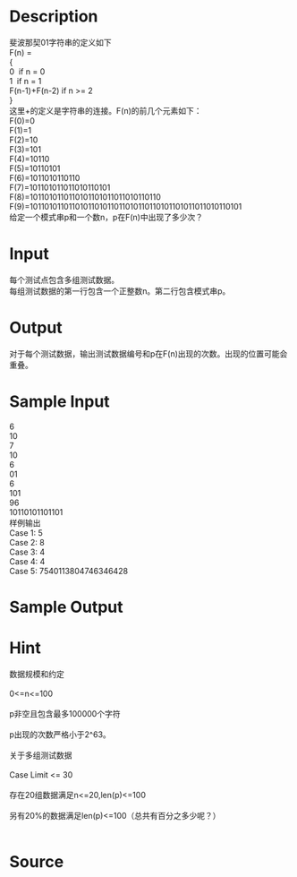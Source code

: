 
# Description

<div class="content"><div>斐波那契01字符串的定义如下</div>
<div>F(n) =</div>
<div>{</div>
<div>0<span class="Apple-tab-span" style="white-space:pre">	</span> if n = 0</div>
<div>1<span class="Apple-tab-span" style="white-space:pre">	</span> if n = 1</div>
<div>F(n-1)+F(n-2)<span class="Apple-tab-span" style="white-space:pre">	</span>if n &gt;= 2</div>
<div>}</div>
<div>这里+的定义是字符串的连接。F(n)的前几个元素如下：</div>
<div>F(0)=0</div>
<div>F(1)=1</div>
<div>F(2)=10</div>
<div>F(3)=101</div>
<div>F(4)=10110</div>
<div>F(5)=10110101</div>
<div>F(6)=1011010110110</div>
<div>F(7)=101101011011010110101</div>
<div>F(8)=1011010110110101101011011010110110</div>
<div>F(9)=1011010110110101101011011010110110101101011011010110101</div>
<div>给定一个模式串p和一个数n，p在F(n)中出现了多少次？</div>
<div></div>
<p></p></div>

# Input

<div class="content"><div>每个测试点包含多组测试数据。</div>
<div>
<div>每组测试数据的第一行包含一个正整数n。第二行包含模式串p。</div>
<div></div>
</div>
<p></p></div>

# Output

<div class="content"><div>对于每个测试数据，输出测试数据编号和p在F(n)出现的次数。出现的位置可能会重叠。</div>
<div></div>
<p></p></div>

# Sample Input

<div class="content"><span class="sampledata">6<br/>
10<br/>
7<br/>
10<br/>
6<br/>
01<br/>
6<br/>
101<br/>
96<br/>
10110101101101<br/>
样例输出<br/>
Case 1: 5<br/>
Case 2: 8<br/>
Case 3: 4<br/>
Case 4: 4<br/>
Case 5: 7540113804746346428<br/>
</span></div>

# Sample Output

<div class="content"><span class="sampledata"></span></div>

# Hint

<div class="content"><p></p><div>数据规模和约定</div><br/>
<div>0&lt;=n&lt;=100</div><br/>
<div>p非空且包含最多100000个字符</div><br/>
<div>p出现的次数严格小于2^63。</div><br/>
<div>关于多组测试数据</div><br/>
<div>Case Limit &lt;= 30</div><br/>
<div>存在20组数据满足n&lt;=20,len(p)&lt;=100</div><br/>
<div>另有20%的数据满足len(p)&lt;=100（总共有百分之多少呢？）</div><br/>
<p></p><p></p></div>

# Source

<div class="content"><p><a href="problemset.php?search="></a></p></div>

